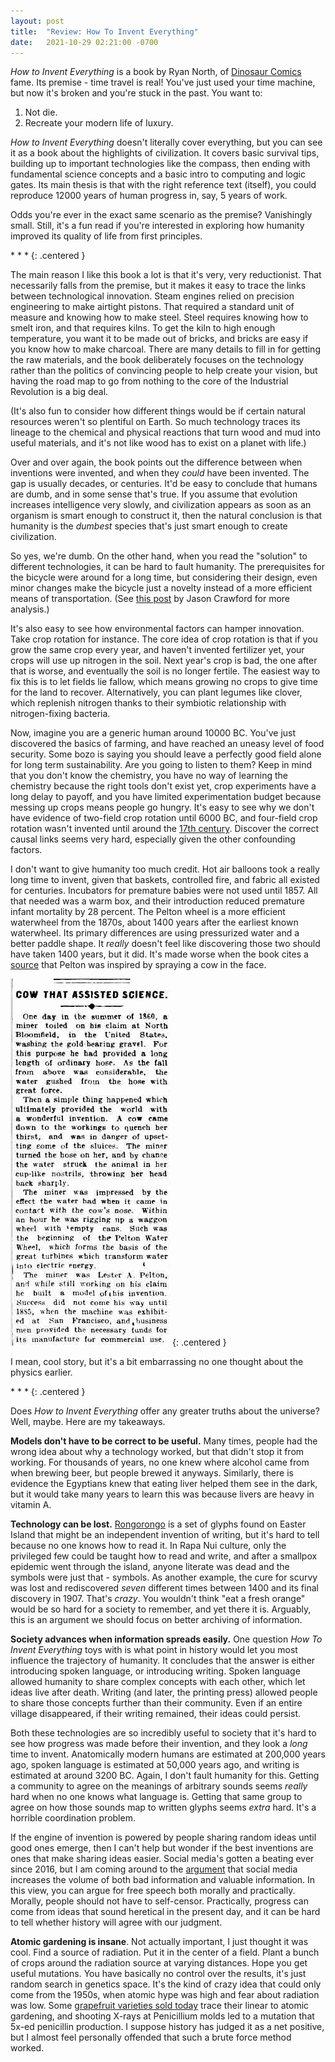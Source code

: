 ```yaml
---
layout: post
title:  "Review: How To Invent Everything"
date:   2021-10-29 02:21:00 -0700
---
```


*How to Invent Everything* is a book by Ryan North, of [Dinosaur Comics](qwantz.com/) fame. Its
premise - time travel is real! You've just used your time machine,
but now it's broken and you're stuck in the past. You want to:

1. Not die.
2. Recreate your modern life of luxury.

*How to Invent Everything* doesn't literally cover everything, but you can see it as a book about
the highlights of civilization. It covers basic survival tips, building up to important technologies
like the compass, then ending with fundamental science concepts and a basic intro to
computing and logic gates. Its main thesis is that with the right reference text (itself),
you could reproduce 12000 years of human progress in, say, 5 years of work.

Odds you're ever in the exact same scenario as the premise? Vanishingly small. Still, it's
a fun read if you're interested in exploring how humanity improved its quality of life from first
principles.

\* \* \*
{: .centered }

The main reason I like this book a lot is that it's very, very reductionist. That necessarily falls from
the premise, but it makes it easy to trace the links between technological innovation. Steam engines
relied on precision engineering to make airtight pistons. That required a standard unit of measure and
knowing how to make steel.
Steel requires knowing how to smelt iron, and that requires kilns. To get the kiln to high enough temperature,
you want it to be made out of bricks, and bricks are easy if you know how to make charcoal.
There are many details to fill in for getting the raw materials, and the book deliberately focuses on the
technology rather than the politics of convincing people to help create your vision,
but having the road map to go from nothing to the core of the Industrial Revolution is a big deal.

(It's also fun to consider how different things would be if certain natural resources weren't so plentiful on
Earth. So much technology traces its lineage to the chemical and physical reactions that turn wood and
mud into useful materials, and it's not like wood has to exist on a planet with life.)

Over and over again, the book points out the difference between
when inventions were invented, and when they *could* have been invented. The gap is usually decades,
or centuries.
It'd be easy to conclude that humans are dumb, and in some sense that's true.
If you assume that evolution increases intelligence very slowly, and civilization appears as soon as an
organism is smart enough to construct it,
then the natural conclusion is that humanity is the *dumbest* species that's just smart enough to create civilization.

So yes, we're dumb.
On the other hand, when you read the "solution" to different technologies, it can be hard to fault
humanity. The prerequisites for the bicycle were around for a long time, but considering their design,
even minor changes make the bicycle just a novelty instead of a more efficient means of
transportation. (See [this post](https://rootsofprogress.org/why-did-we-wait-so-long-for-the-bicycle) by
Jason Crawford for more analysis.)

It's also easy to see how environmental factors can hamper innovation.
Take crop rotation for instance. The core idea of crop rotation is that if you grow the same crop every
year, and haven't invented fertilizer yet, your crops
will use up nitrogen in the soil. Next year's crop is bad, the one after that is worse, and eventually the soil is no
longer fertile. The easiest way to fix this is to let fields lie fallow, which means growing no crops to
give time for the land to recover.
Alternatively, you can plant legumes like clover, which replenish nitrogen
thanks to their symbiotic relationship with nitrogen-fixing bacteria.

Now, imagine you are a generic human around 10000 BC. You've just discovered the basics of farming, and
have reached an uneasy level of food security. Some bozo is saying you should leave a perfectly good field alone
for long term sustainability. Are you going to listen to them?
Keep in mind that you don't know the chemistry, you have no way of learning the chemistry because the right
tools don't exist yet, crop experiments have a long delay to payoff, and you have limited experimentation budget
because messing up crops means people go hungry.
It's easy to see why we don't have evidence of two-field crop rotation until 6000 BC,
and four-field crop rotation wasn't invented until around the [17th century](https://en.wikipedia.org/wiki/British_Agricultural_Revolution).
Discover the correct causal links seems very hard, especially given the other confounding factors.

I don't want to give humanity too much credit. Hot air balloons took a really
long time to invent, given that baskets, controlled fire, and fabric all existed for centuries. Incubators
for premature babies were not used until 1857. All that needed was a warm box, and their introduction
reduced premature infant mortality by 28 percent. The Pelton wheel is a more efficient waterwheel from the 1870s, about 1400 years after the earliest known waterwheel. Its primary differences
are using pressurized water and a better paddle shape.
It *really* doesn't feel like discovering those two should have taken 1400 years, but it did.
It's made worse when the book cites a [source](https://trove.nla.gov.au/newspaper/article/200979544)
that Pelton was inspired by spraying a cow in the face.

![Newpaper articl about Pelton](/public/invent-everything/pelton.png)
{: .centered }

I mean, cool story, but it's a bit embarrassing no one thought about the physics earlier.

\* \* \*
{: .centered }

Does *How to Invent Everything* offer any greater truths about the universe? Well, maybe. Here are my takeaways.

**Models don't have to be correct to be useful.** Many times, people had the wrong idea about why
a technology worked, but that didn't stop it from working. For thousands of years, no one knew where alcohol
came from when brewing beer, but people brewed it anyways. Similarly, there is evidence the Egyptians knew that
eating liver helped them see in the dark, but it would take many years to learn this was because livers are
heavy in vitamin A.

**Technology can be lost.** [Rongorongo](https://en.wikipedia.org/wiki/Rongorongo) is a set of glyphs
found on Easter Island that might be an independent invention of writing, but it's hard to tell because no one knows how to read it.
In Rapa Nui culture, only the privileged few could be taught how to read and write, and after
a smallpox epidemic went through the island, anyone literate was dead and the symbols were just that - symbols.
As another example, the cure for scurvy was lost and rediscovered *seven* different times between 1400 and its final
discovery in 1907. That's *crazy*. You wouldn't think "eat a fresh orange" would be so hard for a society to
remember, and yet there it is. Arguably, this is an argument we should focus on better archiving of
information.

**Society advances when information spreads easily.** One question *How To Invent Everything* toys with is
what point in history would let you most influence the trajectory of humanity.
It concludes that the answer is either introducing spoken language, or introducing writing. Spoken language
allowed humanity to share complex concepts with each other, which let ideas live after death. Writing (and later,
the printing press) allowed people to share those concepts further than their community. Even if an entire
village disappeared, if their writing remained, their ideas could persist.

Both these technologies are so incredibly useful to society that it's hard to see how progress was made before their invention, and they look a *long* time to invent. Anatomically modern humans are estimated at 200,000 years ago,
spoken language is estimated at 50,000 years ago, and writing is estimated at around 3200 BC.
Again, I don't fault humanity for this. Getting a community to agree on the meanings of arbitrary sounds seems *really*
hard when no one knows what language is. Getting that same group to agree on how those sounds map to written glyphs seems *extra* hard. It's a horrible coordination problem.

If the engine of invention is powered by people sharing random ideas until good ones emerge, then
I can't help but wonder if the best inventions are ones that make sharing ideas easier. Social media's gotten a beating
ever since 2016, but I am coming around to the [argument](https://stratechery.com/2020/zero-trust-information/) that social media
increases the volume of both bad information and valuable information. In this view, you can argue for free speech
both morally and practically. Morally, people should not have to self-censor. Practically, progress can come from ideas that sound heretical in the present day, and it can be hard to tell whether history will agree with our judgment.

**Atomic gardening is insane**. Not actually important, I just thought it was cool. Find a source of radiation. Put it in the center of a field. Plant a bunch of crops around the radiation source at varying distances. Hope you get useful mutations. You have basically no control over the results, it's just random search in genetics space. It's the kind of crazy idea that could only come from the 1950s, when atomic hype was high and fear about radiation was low. Some [grapefruit varieties sold today](https://en.wikipedia.org/wiki/Grapefruit#Ruby_Red) trace their linear to atomic gardening, and shooting X-rays at
Penicillium molds led to a mutation that 5x-ed penicillin production. I suppose history has judged it as a net positive, but I almost feel personally offended that such a brute force method worked.
